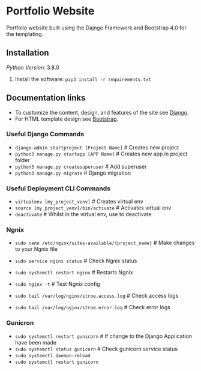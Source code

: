 # Portfolio Website

Portfolio website built using the Dajngo Framework and Bootstrap 4.0 for the templating.

## Installation

*Python Version:* 3.8.0

1. Install the software: `pip3 install -r requirements.txt`

## Documentation links

* To customize the content, design, and features of the site see [Django](https://docs.djangoproject.com/).
* For HTML template design see [Bootstrap](https://getbootstrap.com/).

### Useful Django Commands

* `django-admin startproject [Project Name]` # Creates new project
* `python3 manage.py startapp [APP Name]` # Creates new app in project folder
* `python3 manage.py createsuperuser` # Add superuser
* `python3 manage.py migrate` # Django migration

### Useful Deployment CLI Commands

* `virtualenv [my_project_venv]` # Creates virtual env
* `source [my_project_venv]/bin/activate` # Activates virtual env
* `deactivate` # Whilst in the virtual env, use to deactivate

### Ngnix

* `sudo nano /etc/nginx/sites-available/{project_name}` # Make changes to your Ngnix file
* `sudo service nginx status`  # Check Ngnix status
* `sudo systemctl restart nginx` # Restarts Ngnix

* `sudo nginx -t` # Test Ngnix config

* `sudo tail /var/log/nginx/stroe.access.log` # Check access logs
* `sudo tail /var/log/nginx/stroe.error.log` # Check error logs

### Gunicron

* `sudo systemctl restart gunicorn` # If change to the Django Application have been made
* `sudo systemctl status gunicorn` # Check gunicorn service status
* `sudo systemctl daemon-reload`
* `sudo systemctl restart gunicorn`

